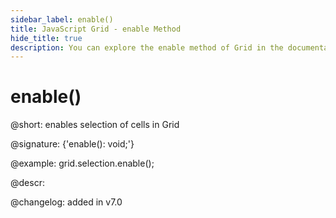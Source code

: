 ```yaml
---
sidebar_label: enable()
title: JavaScript Grid - enable Method 
hide_title: true
description: You can explore the enable method of Grid in the documentation of the DHTMLX JavaScript UI library. Browse developer guides and API reference, try out code examples and live demos, and download a free 30-day evaluation version of DHTMLX Suite 7.
---
```

 
# enable()

@short: enables selection of cells in Grid

@signature: {'enable(): void;'}

@example:
grid.selection.enable();

@descr:

@changelog:
added in v7.0

[comment]: # (@relatedapi: grid/api/selection/selection_disable_method.md grid/api/grid_selection_config.md)

[comment]: # (@related: grid/usage_selection.md)
